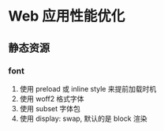 # Web 应用性能优化

## 静态资源

### font
1. 使用 preload 或 inline style 来提前加载时机
2. 使用 woff2 格式字体
3. 使用 subset 字体包
4. 使用 display: swap, 默认的是 block 渲染

